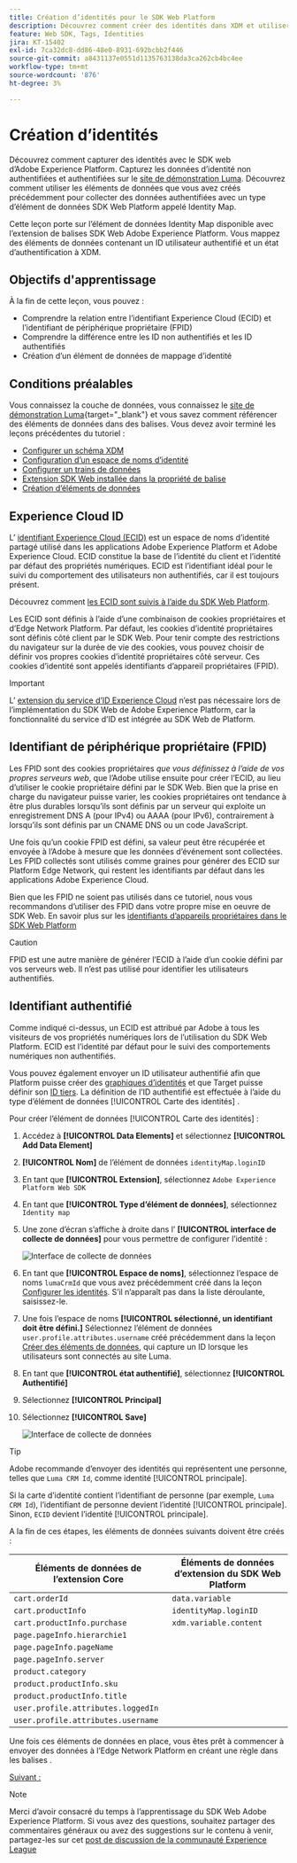 ```yaml
---
title: Création d’identités pour le SDK Web Platform
description: Découvrez comment créer des identités dans XDM et utiliser l’élément de données de carte des identités pour capturer les identifiants d’utilisateur. Cette leçon fait partie du tutoriel Implémentation d’Adobe Experience Cloud avec le SDK web.
feature: Web SDK, Tags, Identities
jira: KT-15402
exl-id: 7ca32dc8-dd86-48e0-8931-692bcbb2f446
source-git-commit: a8431137e0551d1135763138da3ca262cb4bc4ee
workflow-type: tm+mt
source-wordcount: '876'
ht-degree: 3%

---
```


# Création d’identités

Découvrez comment capturer des identités avec le SDK web d’Adobe Experience Platform. Capturez les données d’identité non authentifiées et authentifiées sur le [site de démonstration Luma](https://luma.enablementadobe.com/content/luma/us/en.html). Découvrez comment utiliser les éléments de données que vous avez créés précédemment pour collecter des données authentifiées avec un type d’élément de données SDK Web Platform appelé Identity Map.

Cette leçon porte sur l’élément de données Identity Map disponible avec l’extension de balises SDK Web Adobe Experience Platform. Vous mappez des éléments de données contenant un ID utilisateur authentifié et un état d’authentification à XDM.

## Objectifs d&#39;apprentissage

À la fin de cette leçon, vous pouvez :

* Comprendre la relation entre l’identifiant Experience Cloud (ECID) et l’identifiant de périphérique propriétaire (FPID)
* Comprendre la différence entre les ID non authentifiés et les ID authentifiés
* Création d’un élément de données de mappage d’identité

## Conditions préalables

Vous connaissez la couche de données, vous connaissez le [site de démonstration Luma](https://luma.enablementadobe.com/content/luma/us/en.html){target="_blank"} et vous savez comment référencer des éléments de données dans des balises. Vous devez avoir terminé les leçons précédentes du tutoriel :

* [Configurer un schéma XDM](configure-schemas.md)
* [Configuration d’un espace de noms d’identité](configure-identities.md)
* [Configurer un trains de données](configure-datastream.md)
* [Extension SDK Web installée dans la propriété de balise](install-web-sdk.md)
* [Création d’éléments de données](create-data-elements.md)


## Experience Cloud ID

L’ [ identifiant Experience Cloud (ECID)](https://experienceleague.adobe.com/en/docs/experience-platform/identity/features/ecid) est un espace de noms d’identité partagé utilisé dans les applications Adobe Experience Platform et Adobe Experience Cloud. ECID constitue la base de l’identité du client et l’identité par défaut des propriétés numériques. ECID est l’identifiant idéal pour le suivi du comportement des utilisateurs non authentifiés, car il est toujours présent.

<!-- FYI I commented this out because it was breaking the build - Jack
>[!TIP]
>
> When you use the Experience Platform Web SDK to set up Adobe applications on your digital properties, the ECID is generated at the Adobe Edge server level. As such, ECID is not viewable on the client-side network request payload. You can view the ECID by seeing the Preview tab of the network request, or by using the [Adobe Experience Platform Debugger Edge Trace](set-up-analytics.md#experience-cloud-id-validation).
>![View ECID](assets/validate-dev-console-ecid.png)
-->

Découvrez comment [les ECID sont suivis à l’aide du SDK Web Platform](https://experienceleague.adobe.com/en/docs/experience-platform/edge/identity/overview).

Les ECID sont définis à l’aide d’une combinaison de cookies propriétaires et d’Edge Network Platform. Par défaut, les cookies d’identité propriétaires sont définis côté client par le SDK Web. Pour tenir compte des restrictions du navigateur sur la durée de vie des cookies, vous pouvez choisir de définir vos propres cookies d’identité propriétaires côté serveur. Ces cookies d’identité sont appelés identifiants d’appareil propriétaires (FPID).

>[!IMPORTANT]
>
>L’ [extension du service d’ID Experience Cloud](https://exchange.adobe.com/apps/ec/100160/adobe-experience-cloud-id-launch-extension) n’est pas nécessaire lors de l’implémentation du SDK Web de Adobe Experience Platform, car la fonctionnalité du service d’ID est intégrée au SDK Web de Platform.

## Identifiant de périphérique propriétaire (FPID)

Les FPID sont des cookies propriétaires _que vous définissez à l’aide de vos propres serveurs web_, que l’Adobe utilise ensuite pour créer l’ECID, au lieu d’utiliser le cookie propriétaire défini par le SDK Web. Bien que la prise en charge du navigateur puisse varier, les cookies propriétaires ont tendance à être plus durables lorsqu’ils sont définis par un serveur qui exploite un enregistrement DNS A (pour IPv4) ou AAAA (pour IPv6), contrairement à lorsqu’ils sont définis par un CNAME DNS ou un code JavaScript.

Une fois qu’un cookie FPID est défini, sa valeur peut être récupérée et envoyée à l’Adobe à mesure que les données d’événement sont collectées. Les FPID collectés sont utilisés comme graines pour générer des ECID sur Platform Edge Network, qui restent les identifiants par défaut dans les applications Adobe Experience Cloud.

Bien que les FPID ne soient pas utilisés dans ce tutoriel, nous vous recommandons d’utiliser des FPID dans votre propre mise en oeuvre de SDK Web. En savoir plus sur les [identifiants d’appareils propriétaires dans le SDK Web Platform](https://experienceleague.adobe.com/en/docs/experience-platform/edge/identity/first-party-device-ids)

>[!CAUTION]
>
> FPID est une autre manière de générer l’ECID à l’aide d’un cookie défini par vos serveurs web. Il n’est pas utilisé pour identifier les utilisateurs authentifiés.

## Identifiant authentifié

Comme indiqué ci-dessus, un ECID est attribué par Adobe à tous les visiteurs de vos propriétés numériques lors de l’utilisation du SDK Web Platform. ECID est l’identité par défaut pour le suivi des comportements numériques non authentifiés.

Vous pouvez également envoyer un ID utilisateur authentifié afin que Platform puisse créer des [graphiques d’identités](https://experienceleague.adobe.com/en/docs/platform-learn/tutorials/identities/understanding-identity-and-identity-graphs) et que Target puisse définir son [ID tiers](https://experienceleague.adobe.com/en/docs/target/using/audiences/visitor-profiles/3rd-party-id). La définition de l’ID authentifié est effectuée à l’aide du type d’élément de données [!UICONTROL Carte des identités] .

Pour créer l’élément de données [!UICONTROL Carte des identités] :

1. Accédez à **[!UICONTROL Data Elements]** et sélectionnez **[!UICONTROL Add Data Element]**

1. **[!UICONTROL Nom]** de l’élément de données `identityMap.loginID`

1. En tant que **[!UICONTROL Extension]**, sélectionnez `Adobe Experience Platform Web SDK`

1. En tant que **[!UICONTROL Type d’élément de données]**, sélectionnez `Identity map`

1. Une zone d’écran s’affiche à droite dans l’ **[!UICONTROL interface de collecte de données]** pour vous permettre de configurer l’identité :

   ![Interface de collecte de données](assets/identity-identityMap-setup.png)

1. En tant que **[!UICONTROL Espace de noms]**, sélectionnez l’espace de noms `lumaCrmId` que vous avez précédemment créé dans la leçon [Configurer les identités](configure-identities.md). S’il n’apparaît pas dans la liste déroulante, saisissez-le.

1. Une fois l’espace de noms **[!UICONTROL sélectionné, un identifiant doit être défini.]** Sélectionnez l’élément de données `user.profile.attributes.username` créé précédemment dans la leçon [Créer des éléments de données](create-data-elements.md#create-data-elements-to-capture-the-data-layer), qui capture un ID lorsque les utilisateurs sont connectés au site Luma.

   <!--  >[!TIP]
    >
    >You can verify the **[!UICONTROL Luma CRM ID]** is collected in a data element on the web property by going to the [Luma Demo site](https://luma.enablementadobe.com/content/luma/us/en.html), logging in, [switching the tag environment](validate-with-debugger.md#use-the-experience-platform-debugger-to-map-to-your-tag-property) to your own, and typing `_satellite.getVar("user.profile.attributes.username")` in the web browser developer console.
    >
    >   ![Data Element  ID ](assets/identity-data-element-customer-id.png)
    -->

1. En tant que **[!UICONTROL état authentifié]**, sélectionnez **[!UICONTROL Authentifié]**
1. Sélectionnez **[!UICONTROL Principal]**

1. Sélectionnez **[!UICONTROL Save]**

   ![Interface de collecte de données](assets/identity-id-namespace.png)

>[!TIP]
>
> Adobe recommande d’envoyer des identités qui représentent une personne, telles que `Luma CRM Id`, comme identité [!UICONTROL principale].
>
> Si la carte d’identité contient l’identifiant de personne (par exemple, `Luma CRM Id`), l’identifiant de personne devient l’identité [!UICONTROL principale]. Sinon, `ECID` devient l’identité [!UICONTROL principale].




<!--
1. Once the data element is configured in **[!UICONTROL Data Collection interface]**, it can be tested on the Luma web property like any other Data Element. Enter the following script in the browser developer console
   
   
   ```
   _satellite.getVar('identityMap.loginID')
   ```  

   ![Data Collection interface](assets/identity-consoleIdentityDataElement.png)
   
   >[!NOTE]
   >
   >ECID identifier will NOT populate in the Data Element, as this is configured already with Platform Web SDK.   
-->

A la fin de ces étapes, les éléments de données suivants doivent être créés :

| Éléments de données de l’extension Core | Éléments de données d’extension du SDK Web Platform |
-----------------------------|-------------------------------
| `cart.orderId` | `data.variable` |
| `cart.productInfo` | `identityMap.loginID` |
| `cart.productInfo.purchase` | `xdm.variable.content` |
| `page.pageInfo.hierarchie1` | |
| `page.pageInfo.pageName` | |
| `page.pageInfo.server` | |
| `product.category` | |
| `product.productInfo.sku` | |
| `product.productInfo.title` | |
| `user.profile.attributes.loggedIn` | |
| `user.profile.attributes.username` | |

Une fois ces éléments de données en place, vous êtes prêt à commencer à envoyer des données à l’Edge Network Platform en créant une règle dans les balises .

[Suivant : ](create-tag-rule.md)

>[!NOTE]
>
>Merci d’avoir consacré du temps à l’apprentissage du SDK Web Adobe Experience Platform. Si vous avez des questions, souhaitez partager des commentaires généraux ou avez des suggestions sur le contenu à venir, partagez-les sur cet [post de discussion de la communauté Experience League](https://experienceleaguecommunities.adobe.com/t5/adobe-experience-platform-data/tutorial-discussion-implement-adobe-experience-cloud-with-web/td-p/444996)
